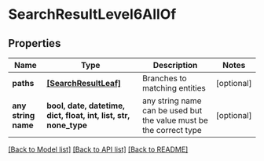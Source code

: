 # SearchResultLevel6AllOf


## Properties
Name | Type | Description | Notes
------------ | ------------- | ------------- | -------------
**paths** | [**[SearchResultLeaf]**](SearchResultLeaf.md) | Branches to matching entities | [optional] 
**any string name** | **bool, date, datetime, dict, float, int, list, str, none_type** | any string name can be used but the value must be the correct type | [optional]

[[Back to Model list]](../README.md#documentation-for-models) [[Back to API list]](../README.md#documentation-for-api-endpoints) [[Back to README]](../README.md)


